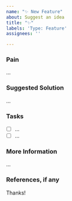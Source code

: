 ```yaml
---
name: "✨ New Feature"
about: Suggest an idea
title: "✨"
labels: 'Type: Feature'
assignees: ''

---
```

### Pain
...

### Suggested Solution
...

### Tasks
- [ ] ...
- [ ] ...

### More Information
...

### References, if any

Thanks!
